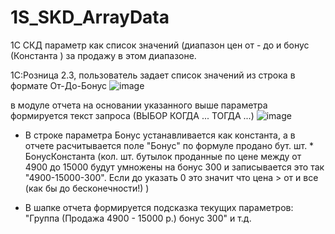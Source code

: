 # 1S_SKD_ArrayData
1С СКД параметр как список значений (диапазон цен от - до и бонус (Константа ) за продажу в этом диапазоне.


1C:Розница 2.3, пользователь задает список значений из строка в формате От-До-Бонус
![image](https://github.com/KistanovSerhii/1S_SKD_ArrayData/assets/28355711/4222c8e9-ada2-4fe4-bb14-37acfa0a39e5)

в модуле отчета на основании указанного выше параметра формируется текст запроса (ВЫБОР КОГДА ... ТОГДА ...)
![image](https://github.com/KistanovSerhii/1S_SKD_ArrayData/assets/28355711/e88f5c0d-5fe3-4a24-850d-931dc86349e0)

- В строке параметра Бонус устанавливается как константа, а в отчете расчитывается поле "Бонус" по формуле
  продано бут. шт. * БонусКонстанта (кол. шт. бутылок проданные по цене между от 4900 до 15000 будут умножены на бонус 300
  и записывается это так "4900-15000-300". Если до указать 0 это значит что цена > от и все (как бы до бесконечности!) )

- В шапке отчета формируется подсказка текущих параметров: "Группа (Продажа 4900 - 15000 р.) бонус 300" и т.д.
